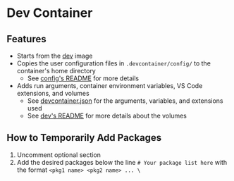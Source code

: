 # Dev Container

## Features

- Starts from the [dev](./dev/README.md) image
- Copies the user configuration files in `.devcontainer/config/` to the container's home directory
    - See [config's README](./config/README.md) for more details
- Adds run arguments, container environment variables, VS Code extensions, and volumes
    - See [devcontainer.json](./devcontainer.json) for the arguments, variables, and extensions used
    - See [dev's README](./dev/README.md) for more details about the volumes

## How to Temporarily Add Packages

1. Uncomment optional section
2. Add the desired packages below the line `# Your package list here` with the format `<pkg1 name> <pkg2 name> ... \`
